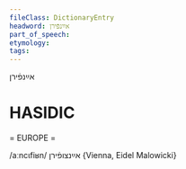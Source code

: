 ```yaml
---
fileClass: DictionaryEntry
headword: אײַנפֿירן
part_of_speech: 
etymology: 
tags: 
---
```

אײַנפֿירן

HASIDIC
=======
= EUROPE = 

/aːncɩfiʁn/ אײַנצופֿירן {Vienna, Eidel Malowicki}